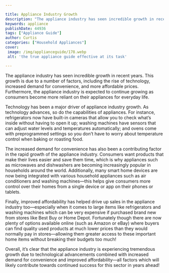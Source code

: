 ```yaml
---

title: Appliance Industry Growth
description: "The appliance industry has seen incredible growth in recent years. This growth is due to a number of factors, including the rise o...find out now"
keywords: appliance
publishDate: 44936
tags: ["Appliance Guide"]
author: Curtis
categories: ["Household Appliances"]
cover: 
 image: /img/applianceguide/178.webp
 alt: 'the true appliance guide effective at its task'

---
```


The appliance industry has seen incredible growth in recent years. This growth is due to a number of factors, including the rise of technology, increased demand for convenience, and more affordable prices. Furthermore, the appliance industry is expected to continue growing as consumers become more reliant on their appliances for everyday life. 

Technology has been a major driver of appliance industry growth. As technology advances, so do the capabilities of appliances. For instance, refrigerators now have built-in cameras that allow you to check what’s inside without having to open it up; washing machines have sensors that can adjust water levels and temperatures automatically; and ovens come with preprogrammed settings so you don’t have to worry about temperature control when baking or roasting food. 

The increased demand for convenience has also been a contributing factor in the rapid growth of the appliance industry. Consumers want products that make their lives easier and save them time, which is why appliances such as microwaves and dishwashers are becoming increasingly popular in households around the world. Additionally, many smart home devices are now being integrated with various household appliances such as air conditioners and washing machines—this helps give consumers more control over their homes from a single device or app on their phones or tablets. 

Finally, improved affordability has helped drive up sales in the appliance industry too—especially when it comes to large items like refrigerators and washing machines which can be very expensive if purchased brand new from stores like Best Buy or Home Depot. Fortunately though there are now plenty of options available online (such as Amazon or eBay) where buyers can find quality used products at much lower prices than they would normally pay in stores—allowing them greater access to these important home items without breaking their budgets too much! 

Overall, it’s clear that the appliance industry is experiencing tremendous growth due to technological advancements combined with increased demand for convenience and improved affordability—all factors which will likely contribute towards continued success for this sector in years ahead!
